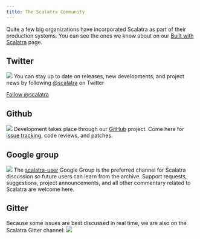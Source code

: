 ```yaml
---
title: The Scalatra Community
---
```


Quite a few big organizations have incorporated Scalatra as part of their
production systems. You can see the ones we know about on our
[Built with Scalatra](built-with.html) page.


<h2>Twitter</h2>
<p>
  <img src="/images/glyphicons/glyphicons_392_twitter.png"/>
  You can stay up to date on releases, new developments, and project news by following
  <a href="https://twitter.com/scalatra">@scalatra</a> on Twitter
</p>
<a href="https://twitter.com/scalatra" class="twitter-follow-button" data-show-count="false" data-lang="en">Follow @scalatra</a>

<script>
!function(d,s,id){var js,fjs=d.getElementsByTagName(s)[0];if(!d.getElementById(id)){js=d.createElement(s);js.id=id;js.src="//platform.twitter.com/widgets.js";fjs.parentNode.insertBefore(js,fjs);}}(document,"script","twitter-wjs");
</script>

<h2>Github</h2>
<p>
  <img src="/images/glyphicons/glyphicons_381_github.png"/>
  Development takes place through our <a href="https://github.com/scalatra/scalatra">GitHub</a> project.
  Come here for <a href="https://github.com/scalatra/scalatra/issues">issue tracking</a>, code reviews, and patches.
</p>
<h2>Google group</h2>
<p>
  <img src="/images/glyphicons/glyphicons_362_google+_alt.png"/>
  The <a href="https://groups.google.com/group/scalatra-user">scalatra-user</a> Google Group
  is the preferred channel for Scalatra discussion so future users can learn from the archive.
  Support requests, suggestions, project announcements, and all other commentary related to Scalatra are welcome here.
</p>
<h2>Gitter</h2>
<p>Because some issues are best discussed in real time, we are also on the Scalatra Gitter channel: <a href="https://gitter.im/scalatra/scalatra"><img src="https://badges.gitter.im/Join%20Chat.svg"></a></p>
</p>

